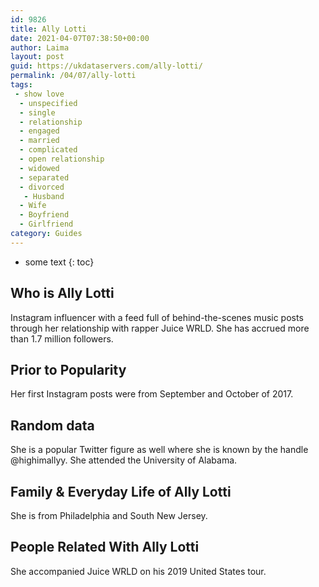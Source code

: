 ```yaml
---
id: 9826
title: Ally Lotti
date: 2021-04-07T07:38:50+00:00
author: Laima
layout: post
guid: https://ukdataservers.com/ally-lotti/
permalink: /04/07/ally-lotti
tags:
 - show love
  - unspecified
  - single
  - relationship
  - engaged
  - married
  - complicated
  - open relationship
  - widowed
  - separated
  - divorced
   - Husband
  - Wife
  - Boyfriend
  - Girlfriend
category: Guides
---
```


* some text
{: toc}


## Who is Ally Lotti
                  
                  
                  
Instagram influencer with a feed full of behind-the-scenes music posts through her relationship with rapper Juice WRLD. She has accrued more than 1.7 million followers. 
                  
              
            
              
            
                
                
                
## Prior to Popularity
                  
                  
                  
Her first Instagram posts were from September and October of 2017.
                  
              
            
              
            
                
                
                
## Random data
                  
                  
                  
She is a popular Twitter figure as well where she is known by the handle @highimallyy. She attended the University of Alabama. 
                  
              
            
              
            
                
                
                
## Family & Everyday Life of Ally Lotti
                  
                  
                  
She is from Philadelphia and South New Jersey. 
                  
              
            
              
            
                
                
                
## People Related With Ally Lotti
                  
                  
                  
She accompanied Juice WRLD on his 2019 United States tour. 
                  
              
            
              
            
                
              
            
              
              
            
            
              
            
          
          
          